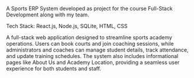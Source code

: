 A Sports ERP System developed as project for the course Full-Stack Development along with my team.


Tech Stack: React.js, Node.js, SQLite, HTML, CSS


A full-stack web application designed to streamline sports academy operations. Users can book courts and join coaching sessions, while administrators and coaches can manage student details, track attendance, and update training schedules. The system also includes informational pages like About Us and Academy Location, providing a seamless user experience for both students and staff.
